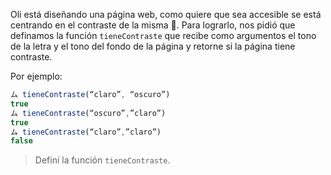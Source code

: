 Oli está diseñando una página web, como quiere que sea accesible se está centrando en el contraste de la misma :star_struck:.
Para lograrlo, nos pidió que definamos la función `tieneContraste` que recibe como argumentos el tono de la letra y el tono del fondo de la página y retorne si la página tiene contraste.

Por ejemplo:

``` javascript
ム tieneContraste(“claro”, “oscuro”)
true
ム tieneContraste(“oscuro”,”claro”)
true
ム tieneContraste(“claro”,”claro”)
false

```

> Definí la función `tieneContraste`.